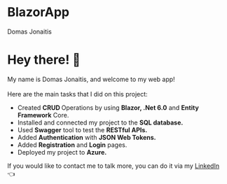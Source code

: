 # BlazorApp

<PageTitle>Domas Jonaitis</PageTitle>

<h1>Hey there! 👋</h1>

My name is Domas Jonaitis, and welcome to my web app!
<br />
<br />
Here are the main tasks that I did on this project:
<br />
<ul>
    <li>Created <strong>CRUD </strong>Operations by using 
        <strong>Blazor, .Net 6.0</strong> and <strong>Entity Framework</strong> Core.</li>
    <li>Installed and connected my project to the <strong>SQL database.</strong></li>
    <li>Used <strong>Swagger</strong> tool to test the <strong>RESTful APIs.</strong></li>
    <li>Added <strong>Authentication</strong> with <strong>JSON Web Tokens.</strong></li>
    <li>Added <strong>Registration</strong> and <strong>Login</strong> pages.</li>
    <li>Deployed my project to <strong>Azure.</strong></li>
</ul>

If you would like to contact me to talk more, you can do it via my 
<a href="https://www.linkedin.com/in/domas-jonaitis/" target="_blank">LinkedIn</a> 👈
